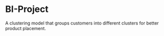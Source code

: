 # BI-Project
A clustering model that groups customers into different clusters for better product placement.
